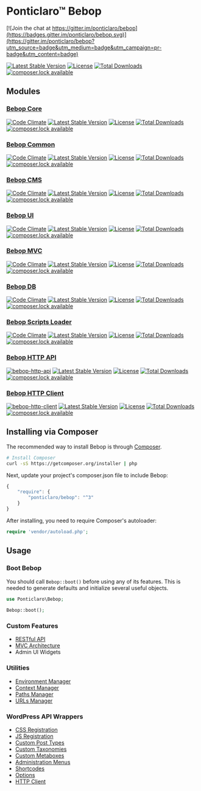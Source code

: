 Ponticlaro&trade; Bebop
==================

[![Join the chat at https://gitter.im/ponticlaro/bebop](https://badges.gitter.im/ponticlaro/bebop.svg)](https://gitter.im/ponticlaro/bebop?utm_source=badge&utm_medium=badge&utm_campaign=pr-badge&utm_content=badge)

[![Latest Stable Version](https://poser.pugx.org/ponticlaro/bebop/v/stable.png)](https://packagist.org/packages/ponticlaro/bebop)
[![License](https://poser.pugx.org/ponticlaro/bebop/license.png)](https://packagist.org/packages/ponticlaro/bebop)
[![Total Downloads](https://poser.pugx.org/ponticlaro/bebop/downloads.png)](https://packagist.org/packages/ponticlaro/bebop)
[![composer.lock available](https://poser.pugx.org/ponticlaro/bebop/composerlock)](https://packagist.org/packages/ponticlaro/bebop)

## Modules
### [Bebop Core](https://github.com/ponticlaro/bebop-core)
[![Code Climate](https://codeclimate.com/github/ponticlaro/bebop-core/badges/gpa.svg)](https://codeclimate.com/github/ponticlaro/bebop-core) 
[![Latest Stable Version](https://poser.pugx.org/ponticlaro/bebop-core/v/stable.png)](https://packagist.org/packages/ponticlaro/bebop-core)
[![License](https://poser.pugx.org/ponticlaro/bebop-core/license.png)](https://packagist.org/packages/ponticlaro/bebop-core)
[![Total Downloads](https://poser.pugx.org/ponticlaro/bebop-core/downloads.png)](https://packagist.org/packages/ponticlaro/bebop-core)
[![composer.lock available](https://poser.pugx.org/ponticlaro/bebop-core/composerlock)](https://packagist.org/packages/ponticlaro/bebop-core)

### [Bebop Common](https://github.com/ponticlaro/bebop-common)
[![Code Climate](https://codeclimate.com/github/ponticlaro/bebop-common/badges/gpa.svg)](https://codeclimate.com/github/ponticlaro/bebop-common) 
[![Latest Stable Version](https://poser.pugx.org/ponticlaro/bebop-common/v/stable.png)](https://packagist.org/packages/ponticlaro/bebop-common)
[![License](https://poser.pugx.org/ponticlaro/bebop-common/license.png)](https://packagist.org/packages/ponticlaro/bebop-common)
[![Total Downloads](https://poser.pugx.org/ponticlaro/bebop-common/downloads.png)](https://packagist.org/packages/ponticlaro/bebop-common)
[![composer.lock available](https://poser.pugx.org/ponticlaro/bebop-common/composerlock)](https://packagist.org/packages/ponticlaro/bebop-common)

### [Bebop CMS](https://github.com/ponticlaro/bebop-cms)
[![Code Climate](https://codeclimate.com/github/ponticlaro/bebop-cms/badges/gpa.svg)](https://codeclimate.com/github/ponticlaro/bebop-cms) 
[![Latest Stable Version](https://poser.pugx.org/ponticlaro/bebop-cms/v/stable.png)](https://packagist.org/packages/ponticlaro/bebop-cms)
[![License](https://poser.pugx.org/ponticlaro/bebop-cms/license.png)](https://packagist.org/packages/ponticlaro/bebop-cms)
[![Total Downloads](https://poser.pugx.org/ponticlaro/bebop-cms/downloads.png)](https://packagist.org/packages/ponticlaro/bebop-cms)
[![composer.lock available](https://poser.pugx.org/ponticlaro/bebop-cms/composerlock)](https://packagist.org/packages/ponticlaro/bebop-cms)

### [Bebop UI](https://github.com/ponticlaro/bebop-ui)
[![Code Climate](https://codeclimate.com/github/ponticlaro/bebop-ui/badges/gpa.svg)](https://codeclimate.com/github/ponticlaro/bebop-ui) 
[![Latest Stable Version](https://poser.pugx.org/ponticlaro/bebop-ui/v/stable.png)](https://packagist.org/packages/ponticlaro/bebop-ui)
[![License](https://poser.pugx.org/ponticlaro/bebop-ui/license.png)](https://packagist.org/packages/ponticlaro/bebop-ui)
[![Total Downloads](https://poser.pugx.org/ponticlaro/bebop-ui/downloads.png)](https://packagist.org/packages/ponticlaro/bebop-ui)
[![composer.lock available](https://poser.pugx.org/ponticlaro/bebop-ui/composerlock)](https://packagist.org/packages/ponticlaro/bebop-ui)

### [Bebop MVC](https://github.com/ponticlaro/bebop-mvc)
[![Code Climate](https://codeclimate.com/github/ponticlaro/bebop-mvc/badges/gpa.svg)](https://codeclimate.com/github/ponticlaro/bebop-mvc) 
[![Latest Stable Version](https://poser.pugx.org/ponticlaro/bebop-mvc/v/stable.png)](https://packagist.org/packages/ponticlaro/bebop-mvc)
[![License](https://poser.pugx.org/ponticlaro/bebop-mvc/license.png)](https://packagist.org/packages/ponticlaro/bebop-mvc)
[![Total Downloads](https://poser.pugx.org/ponticlaro/bebop-mvc/downloads.png)](https://packagist.org/packages/ponticlaro/bebop-mvc)
[![composer.lock available](https://poser.pugx.org/ponticlaro/bebop-mvc/composerlock)](https://packagist.org/packages/ponticlaro/bebop-mvc)

### [Bebop DB](https://github.com/ponticlaro/bebop-db)
[![Code Climate](https://codeclimate.com/github/ponticlaro/bebop-db/badges/gpa.svg)](https://codeclimate.com/github/ponticlaro/bebop-db) 
[![Latest Stable Version](https://poser.pugx.org/ponticlaro/bebop-db/v/stable.png)](https://packagist.org/packages/ponticlaro/bebop-db)
[![License](https://poser.pugx.org/ponticlaro/bebop-db/license.png)](https://packagist.org/packages/ponticlaro/bebop-db)
[![Total Downloads](https://poser.pugx.org/ponticlaro/bebop-db/downloads.png)](https://packagist.org/packages/ponticlaro/bebop-db)
[![composer.lock available](https://poser.pugx.org/ponticlaro/bebop-db/composerlock)](https://packagist.org/packages/ponticlaro/bebop-db)

### [Bebop Scripts Loader](https://github.com/ponticlaro/bebop-scripts-loader)
[![Code Climate](https://codeclimate.com/github/ponticlaro/bebop-scripts-loader/badges/gpa.svg)](https://codeclimate.com/github/ponticlaro/bebop-scripts-loader) 
[![Latest Stable Version](https://poser.pugx.org/ponticlaro/bebop-scripts-loader/v/stable.png)](https://packagist.org/packages/ponticlaro/bebop-scripts-loader)
[![License](https://poser.pugx.org/ponticlaro/bebop-scripts-loader/license.png)](https://packagist.org/packages/ponticlaro/bebop-scripts-loader)
[![Total Downloads](https://poser.pugx.org/ponticlaro/bebop-scripts-loader/downloads.png)](https://packagist.org/packages/ponticlaro/bebop-scripts-loader)
[![composer.lock available](https://poser.pugx.org/ponticlaro/bebop-scripts-loader/composerlock)](https://packagist.org/packages/ponticlaro/bebop-scripts-loader)

### [Bebop HTTP API](https://github.com/ponticlaro/bebop-http-api)
[![bebop-http-api](https://codeclimate.com/github/ponticlaro/bebop-http-api/badges/gpa.svg)](https://codeclimate.com/github/ponticlaro/bebop-http-api) 
[![Latest Stable Version](https://poser.pugx.org/ponticlaro/bebop-http-api/v/stable.png)](https://packagist.org/packages/ponticlaro/bebop-http-api)
[![License](https://poser.pugx.org/ponticlaro/bebop-http-api/license.png)](https://packagist.org/packages/ponticlaro/bebop-http-api)
[![Total Downloads](https://poser.pugx.org/ponticlaro/bebop-http-api/downloads.png)](https://packagist.org/packages/ponticlaro/bebop-http-api)
[![composer.lock available](https://poser.pugx.org/ponticlaro/bebop-http-api/composerlock)](https://packagist.org/packages/ponticlaro/bebop-http-api)

### [Bebop HTTP Client](https://github.com/ponticlaro/bebop-http-client)
[![bebop-http-client](https://codeclimate.com/github/ponticlaro/bebop-http-client/badges/gpa.svg)](https://codeclimate.com/github/ponticlaro/bebop-http-client) 
[![Latest Stable Version](https://poser.pugx.org/ponticlaro/bebop-http-client/v/stable.png)](https://packagist.org/packages/ponticlaro/bebop-http-client)
[![License](https://poser.pugx.org/ponticlaro/bebop-http-client/license.png)](https://packagist.org/packages/ponticlaro/bebop-http-client)
[![Total Downloads](https://poser.pugx.org/ponticlaro/bebop-http-client/downloads.png)](https://packagist.org/packages/ponticlaro/bebop-http-client)
[![composer.lock available](https://poser.pugx.org/ponticlaro/bebop-http-client/composerlock)](https://packagist.org/packages/ponticlaro/bebop-http-client)


## Installing via Composer

The recommended way to install Bebop is through
[Composer](http://getcomposer.org).

```bash
# Install Composer
curl -sS https://getcomposer.org/installer | php
```

Next, update your project's composer.json file to include Bebop:

```javascript
{
    "require": {
        "ponticlaro/bebop": "^3"
    }
}
```

After installing, you need to require Composer's autoloader:

```php
require 'vendor/autoload.php';
```

## Usage
### Boot Bebop
You should call `Bebop::boot()` before using any of its features. This is needed to generate defaults and initialize several useful objects.  
```php
use Ponticlaro\Bebop;
    
Bebop::boot();
```

### Custom Features
- [RESTful API](docs/API.md)
- [MVC Architecture](docs/MVC.md)
- Admin UI Widgets

### Utilities
- [Environment Manager](docs/ENVIRONMENT_MANAGER.md)
- [Context Manager](docs/CONTEXT_MANAGER.md)
- [Paths Manager](docs/PATHS_MANAGER.md)
- [URLs Manager](docs/URLS_MANAGER.md)

### WordPress API Wrappers
- [CSS Registration](docs/CSS.md)
- [JS Registration](docs/JS.md)
- [Custom Post Types](docs/CUSTOM_POST_TYPES.md)
- [Custom Taxonomies](docs/CUSTOM_TAXONOMIES.md)
- [Custom Metaboxes](docs/CUSTOM_METABOXES.md)
- [Administration Menus](docs/ADMINISTRATION_MENUS.md)
- [Shortcodes](docs/SHORTCODES.md)
- [Options](docs/OPTIONS.md)
- [HTTP Client](docs/HTTP_CLIENT.md)
